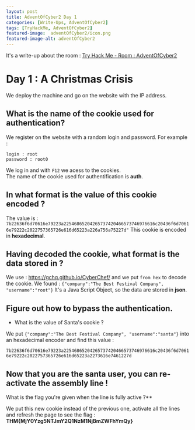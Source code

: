 ```yaml
---
layout: post
title: AdventOfCyber2 Day 1
categories: [Write-Ups, AdventOfCyber2]
tags: [TryHackMe, AdventOfCyber2]
featured-image:  adventOfCyber2/icon.png
featured-image-alt: adventOfCyber2
---
```


It's a write-up about the room : [Try Hack Me - Room : AdventOfCyber2](https://tryhackme.com/room/adventofcyber2)

# Day 1 : A Christmas Crisis

We deploy the machine and go on the website with the IP address.

## What is the name of the cookie used for authentication?

We register on the website with a random login and password. For example : 
```
login : root
password : root0
```

We log in and with `F12` we acess to the cookies.  
The name of the cookie used for authentification is **auth**.

## In what format is the value of this cookie encoded ?

The value is : 
`7b22636f6d70616e79223a22546865204265737420466573746976616c20436f6d70616e79222c2022757365726e616d65223a226a756a75227d"` 
This cookie is encoded in **hexadecimal**.

## Having decoded the cookie, what format is the data stored in ?

We use : https://gchq.github.io/CyberChef/ and we put `from hex` to decode the cookie.
We found : `{"company":"The Best Festival Company", "username":"root"}`
It's a Java Script Object, so the data are stored in **json**.

## Figure out how to bypass the authentication. 
 * What is the value of Santa's cookie ?

We put `{"company":"The Best Festival Company", "username":"santa"}` into an hexadecimal encoder and find this value : 

`7b22636f6d70616e79223a22546865204265737420466573746976616c20436f6d70616e79222c2022757365726e616d65223a2273616e7461227d`

## Now that you are the santa user, you can re-activate the assembly line ! 
What is the flag you're given when the line is fully active ?**

We put this new cookie instead of the previous one, activate all the lines and refresh the page to see the flag : **THM{MjY0Yzg5NTJmY2Q1NzM1NjBmZWFhYmQy}**